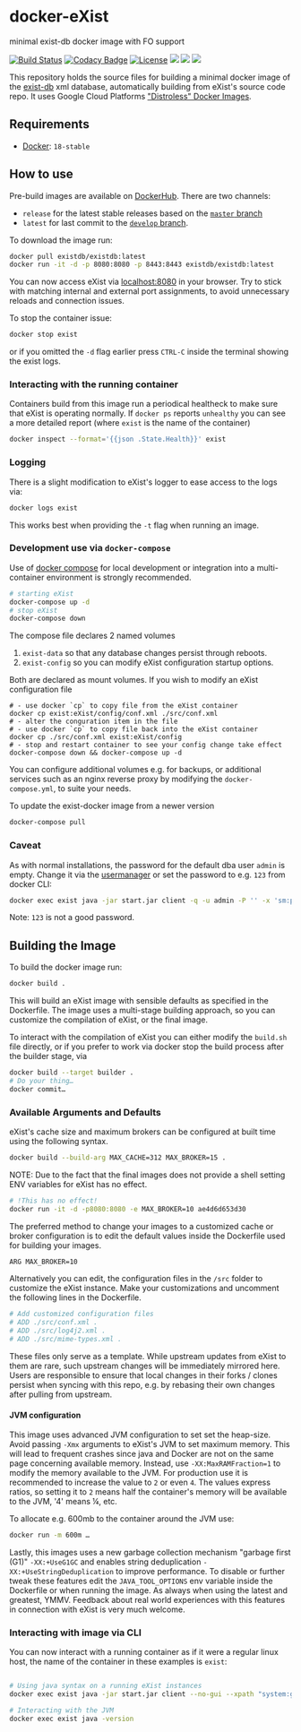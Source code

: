 # docker-eXist
minimal exist-db docker image with FO support

[![Build Status](https://travis-ci.com/eXist-db/docker-existdb.svg?branch=master)](https://travis-ci.com/eXist-db/docker-existdb)
[![Codacy Badge](https://api.codacy.com/project/badge/Grade/ace7cb88e9934b5f9ae772e981db177f)](https://www.codacy.com/app/eXist-db/docker-existdb?utm_source=github.com&amp;utm_medium=referral&amp;utm_content=eXist-db/docker-existdb&amp;utm_campaign=Badge_Grade)
[![License](https://img.shields.io/badge/license-AGPL%203.1-orange.svg)](https://www.gnu.org/licenses/agpl-3.0.html)
[![](https://images.microbadger.com/badges/image/existdb/existdb.svg)](https://microbadger.com/images/existdb/existdb "Get your own image badge on microbadger.com")
[![](https://images.microbadger.com/badges/version/existdb/existdb.svg)](https://microbadger.com/images/existdb/existdb "Get your own version badge on microbadger.com")
[![](https://images.microbadger.com/badges/commit/existdb/existdb.svg)](https://microbadger.com/images/existdb/existdb "Get your own commit badge on microbadger.com")

This repository holds the source files for building a minimal docker image of the [exist-db](https://www.exist-db.org) xml database, automatically building from eXist's source code repo. It uses Google Cloud Platforms ["Distroless" Docker Images](https://github.com/GoogleCloudPlatform/distroless).


## Requirements
*   [Docker](https://www.docker.com): `18-stable`

## How to use
Pre-build images are available on [DockerHub](https://hub.docker.com/r/existdb/existdb/). There are two channels:
*   `release` for the latest stable releases based on the [`master` branch](https://github.com/eXist-db/exist/tree/master)
*   `latest` for last commit to the [`develop` branch](https://github.com/eXist-db/exist/tree/develop).

To download the image run:
```bash
docker pull existdb/existdb:latest
docker run -it -d -p 8080:8080 -p 8443:8443 existdb/existdb:latest
```

You can now access eXist via [localhost:8080](localhost:8080) in your browser.
Try to stick with matching internal and external port assignments, to avoid unnecessary reloads and connection issues.

To stop the container issue:
```bash
docker stop exist
```

or if you omitted the `-d` flag earlier press `CTRL-C` inside the terminal showing the exist logs.

### Interacting with the running container
Containers build from this image run a periodical healtheck to make sure that eXist is operating normally. If `docker ps` reports `unhealthy` you can see a more detailed report  (where `exist` is the name of the container)
```bash
docker inspect --format='{{json .State.Health}}' exist
```

### Logging
There is a slight modification to eXist's logger to ease access to the logs via:
```bash
docker logs exist
```
This works best when providing the `-t` flag when running an image.

### Development use via `docker-compose`
Use of [docker compose](https://docs.docker.com/compose/) for local development or integration into a multi-container environment is strongly recommended.
```bash
# starting eXist
docker-compose up -d
# stop eXist
docker-compose down
```

The compose file declares 2 named volumes 

 1. `exist-data` so that any database changes persist through reboots.
 2. `exist-config` so you can modify eXist configuration startup options.

Both are declared as mount volumes. If you wish to modify an eXist configuration file 

```
# - use docker `cp` to copy file from the eXist container
docker cp exist:eXist/config/conf.xml ./src/conf.xml
# - alter the conguration item in the file
# - use docker `cp` to copy file back into the eXist container
docker cp ./src/conf.xml exist:eXist/config
# - stop and restart container to see your config change take effect
docker-compose down && docker-compose up -d
```

You can configure additional volumes e.g. for backups, or additional services such as an nginx reverse proxy by modifying the `docker-compose.yml`, to suite your needs.

To update the exist-docker image from a newer version
```bash
docker-compose pull
```

### Caveat
As with normal installations, the password for the default dba user `admin` is empty. Change it via the [usermanager](http://localhost:8080/exist/apps/usermanager/index.html) or set the password to e.g. `123` from docker CLI:
```bash
docker exec exist java -jar start.jar client -q -u admin -P '' -x 'sm:passwd("admin", "123")'
```
Note: `123` is not a good password.

## Building the Image
To build the docker image run:
```bash
docker build .
```

This will build an eXist image with sensible defaults as specified in the Dockerfile. The image uses a multi-stage building approach, so you can customize the compilation of eXist, or the final image.

To interact with the compilation of eXist you can either modify the `build.sh` file directly, or if you prefer to work via docker stop the build process after the builder stage, via

```bash
docker build --target builder .
# Do your thing…
docker commit…
```

### Available Arguments and Defaults
eXist's cache size and maximum brokers can be configured at built time using the following syntax.
```bash
docker build --build-arg MAX_CACHE=312 MAX_BROKER=15 .
```

NOTE: Due to the fact that the final images does not provide a shell setting ENV variables for eXist has no effect.
```bash
# !This has no effect!
docker run -it -d -p8080:8080 -e MAX_BROKER=10 ae4d6d653d30
```

The preferred method to change your images to a customized cache or broker configuration is to edit the default values inside the Dockerfile used for building your images.

```bash
ARG MAX_BROKER=10
```

Alternatively you can edit, the configuration files in the `/src` folder to customize the eXist instance. Make your customizations and uncomment the following lines in the Dockerfile.
```bash
# Add customized configuration files
# ADD ./src/conf.xml .
# ADD ./src/log4j2.xml .
# ADD ./src/mime-types.xml .
```

These files only serve as a template. While upstream updates from eXist to them are rare, such upstream changes will be immediately mirrored here. Users are responsible to ensure that local changes in their forks / clones persist when syncing with this repo, e.g. by rebasing their own changes after pulling from upstream.

#### JVM configuration
This image uses advanced JVM configuration to set set the heap-size. Avoid passing `-Xmx` arguments to eXist's JVM to set maximum memory. This will lead to frequent crashes since java and Docker are not on the same page concerning available memory. Instead, use `-XX:MaxRAMFraction=1` to modify the memory available to the JVM. For production use it is recommended to increase the value to `2` or even `4`. The values express ratios, so setting it to `2` means half the container's memory will be available to the JVM, '4' means ¼,  etc.

To allocate e.g. 600mb to the container around the JVM use:
```bash
docker run -m 600m …
```

Lastly, this images uses a new garbage collection mechanism "garbage first (G1)" `-XX:+UseG1GC` and enables string deduplication `-XX:+UseStringDeduplication` to improve performance. To disable or further tweak these features edit the `JAVA_TOOL_OPTIONS` env variable inside the Dockerfile or when running the image. As always when using the latest and greatest, YMMV. Feedback about real world experiences with this features in connection with eXist is very much welcome.

### Interacting with image via CLI
You can now interact with a running container as if it were a regular linux host, the name of the container in these examples is `exist`:

```bash

# Using java syntax on a running eXist instances
docker exec exist java -jar start.jar client --no-gui --xpath "system:get-memory-max()"

# Interacting with the JVM
docker exec exist java -version
```
